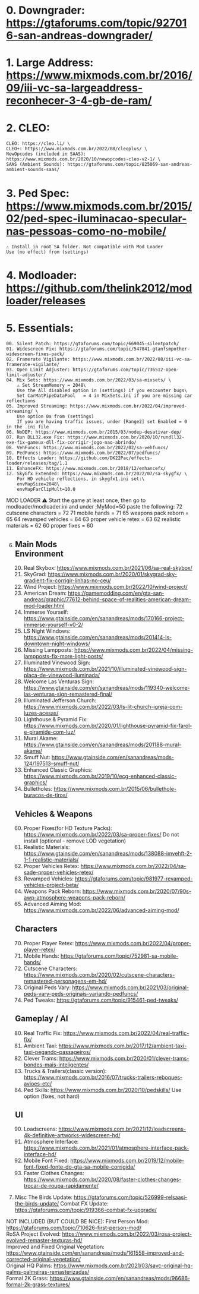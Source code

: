 # 0. Downgrader: https://gtaforums.com/topic/927016-san-andreas-downgrader/
# 1. Large Address: https://www.mixmods.com.br/2016/09/iii-vc-sa-largeaddress-reconhecer-3-4-gb-de-ram/
# 2. CLEO:
	CLEO: https://cleo.li/ \
	CLEO+: https://www.mixmods.com.br/2022/08/cleoplus/ \
	NewOpcodes (included in SAAS): https://www.mixmods.com.br/2020/10/newopcodes-cleo-v2-1/ \
	SAAS (Ambient Sounds): https://gtaforums.com/topic/825069-san-andreas-ambient-sounds-saas/

# 3. Ped Spec: https://www.mixmods.com.br/2015/02/ped-spec-iluminacao-specular-nas-pessoas-como-no-mobile/
	⚠ Install in root SA folder. Not compatible with Mod Loader
	Use (no effect) from (settings)

# 4. Modloader: https://github.com/thelink2012/modloader/releases
# 5. Essentials:
	00. Silent Patch: https://gtaforums.com/topic/669045-silentpatch/
	01. Widescreen Fix: https://gtaforums.com/topic/547841-gtanfsmpother-widescreen-fixes-pack/
	02. Framerate Vigilante: https://www.mixmods.com.br/2022/08/iii-vc-sa-framerate-vigilante/
	03. Open Limit Adjuster: https://gtaforums.com/topic/736512-open-limit-adjuster/
	04. Mix Sets: https://www.mixmods.com.br/2022/03/sa-mixsets/ \
		⚠ Set StreamMemory = 2048\
		Use the All disabled option in (settings) if you encounter bugs\
		Set CarMatPipeDataPool   = 4 in MixSets.ini if you are missing car reflections
	05. Improved Streaming: https://www.mixmods.com.br/2022/04/improved-streaming/ \
		Use option 0a from (settings)
		If you are having traffic issues, under [Range2] set Enabled = 0 in the .ini file
	06. NoDEP: https://www.mixmods.com.br/2015/03/nodep-desativar-dep/
	07. Run DLL32.exe Fix: https://www.mixmods.com.br/2020/10/rundll32-exe-fix-gameux-dll-fix-corrigir-jogo-nao-abrindo/
	08. VehFuncs: https://www.mixmods.com.br/2022/02/sa-vehfuncs/
	09. PedFuncs: https://www.mixmods.com.br/2022/07/pedfuncs/
	10. Effects Loader: https://github.com/DK22Pac/effects-loader/releases/tag/1.1
	11. EnhanceFX: https://www.mixmods.com.br/2018/12/enhancefx/
	12. SkyGfx Extended: https://www.mixmods.com.br/2022/07/sa-skygfx/ \
		For HD vehicle reflections, in skygfx1.ini set:\
		envMapSize=2048\
		envMapFarClipMult=10.0

MOD LOADER
	⚠ Start the game at least once, then go to modloader/modloader.ini and under ;MyMod=50 paste the following:
	72 cutscene characters = 72
	71 mobile hands = 71
	65 weapons pack reborn = 65
	64 revamped vehicles = 64
	63 proper vehicle retex = 63
	62 realistic materials = 62
	60 proper fixes = 60

6. Main Mods \
	Environment
	-----------
	20. Real Skybox: https://www.mixmods.com.br/2021/06/sa-real-skybox/
	21. SkyGrad: https://www.mixmods.com.br/2020/01/skygrad-sky-gradient-fix-corrigir-linhas-no-ceu/
 	22. Wind Project: https://www.mixmods.com.br/2022/10/wind-project/
	23. American Dream: https://gamemodding.com/en/gta-san-andreas/graphic/77612-behind-space-of-realities-american-dream-mod-loader.html
	24. Immerse Yourself: https://www.gtainside.com/en/sanandreas/mods/170166-project-immerse-yourself-v0-2/
	25. LS Night Windows: https://www.gtainside.com/en/sanandreas/mods/201414-ls-downtown-night-windows/
	24. Missing Lampposts: https://www.mixmods.com.br/2022/04/missing-lampposts-fix-more-light-posts/
	25. Illuminated Vinewood Sign: https://www.mixmods.com.br/2021/10/illuminated-vinewood-sign-placa-de-vinewood-iluminada/
	26. Welcome Las Venturas Sign: https://www.gtainside.com/en/sanandreas/mods/119340-welcome-las-venturas-sign-remastered-final/
	27. Illuminated Jefferson Church: https://www.mixmods.com.br/2022/03/ls-lit-church-igreja-com-luzes-acesas/
	28. Lighthouse & Pyramid Fix: https://www.mixmods.com.br/2020/01/lighthouse-pyramid-fix-farol-e-piramide-com-luz/
	29. Mural Akame: https://www.gtainside.com/en/sanandreas/mods/201188-mural-akame/
	30. Smuff Nut: https://www.gtainside.com/en/sanandreas/mods-124/197513-smuff-nut/
	35. Enhanced Classic Graphics: https://www.mixmods.com.br/2019/10/ecg-enhanced-classic-graphics/
	36. Bulletholes: https://www.mixmods.com.br/2015/06/bullethole-buracos-de-tiros/

	Vehicles & Weapons
	------------------
	60. Proper Fixes(for HD Texture Packs): https://www.mixmods.com.br/2022/03/sa-proper-fixes/
		Do not install (optional - remove LOD vegetation)
	62. Realistic Materials: https://www.gtainside.com/en/sanandreas/mods/138088-imvehft-2-1-1-realistic-materials/
	63. Proper Vehicles Retex: https://www.mixmods.com.br/2022/04/sa-sade-proper-vehicles-retex/
	64. Revamped Vehicles: https://gtaforums.com/topic/981977-revamped-vehicles-project-beta/
	65. Weapons Pack Reborn: https://www.mixmods.com.br/2020/07/90s-awp-atmosphere-weapons-pack-reborn/
	66. Advanced Aiming Mod: https://www.mixmods.com.br/2022/06/advanced-aiming-mod/

	Characters
	----------
	70. Proper Player Retex: https://www.mixmods.com.br/2022/04/proper-player-retex/
	71. Mobile Hands: https://gtaforums.com/topic/752981-sa-mobile-hands/
	72. Cutscene Characters: https://www.mixmods.com.br/2020/02/cutscene-characters-remastered-personagens-em-hd/
	73. Original Peds Vary: https://www.mixmods.com.br/2021/03/original-peds-vary-peds-originais-variando-pedfuncs/
	74. Ped Tweaks: https://gtaforums.com/topic/915461-ped-tweaks/

	Gameplay / AI
	-------------
	80. Real Traffic Fix: https://www.mixmods.com.br/2022/04/real-traffic-fix/
	81. Ambient Taxi: https://www.mixmods.com.br/2017/12/ambient-taxi-taxi-pegando-passageiros/
	82. Clever Trams: https://www.mixmods.com.br/2020/01/clever-trams-bondes-mais-inteligentes/
	83. Trucks & Trailers(classic version): https://www.mixmods.com.br/2016/07/trucks-trailers-reboques-avioes-etc/
	84. Ped Skills: https://www.mixmods.com.br/2020/10/pedskills/
		Use option (fixes, not hard)

	UI
	--
	90. Loadscreens: https://www.mixmods.com.br/2021/12/loadscreens-4k-definitive-artworks-widescreen-hd/
	91. Atmosphere Interface: https://www.mixmods.com.br/2021/01/atmosphere-interface-pack-interface-hd/
	92. Mobile Font Fixed: https://www.mixmods.com.br/2019/12/mobile-font-fixed-fonte-do-gta-sa-mobile-corrigida/
	93. Faster Clothes Changes: https://www.mixmods.com.br/2020/08/faster-clothes-changes-trocar-de-roupa-rapidamente/

8. Misc
	The Birds Update: https://gtaforums.com/topic/526999-relsaasi-the-birds-update/
	Combat FX Update: https://gtaforums.com/topic/919366-combat-fx-upgrade/

NOT INCLUDED (BUT COULD BE NICE):
  	First Person Mod: https://gtaforums.com/topic/710626-first-person-mod/ \
	RoSA Project Evolved: https://www.mixmods.com.br/2022/03/rosa-project-evolved-remaster-texturas-hd/ \
	Improved and Fixed Original Vegetation: https://www.gtainside.com/en/sanandreas/mods/161558-improved-and-corrected-original-vegetation/ \
	Original HQ Palms: https://www.mixmods.com.br/2021/03/savc-original-hq-palms-palmeiras-remasterizadas/ \
	Formal 2K Grass: https://www.gtainside.com/en/sanandreas/mods/96686-formal-2k-grass-textures/
